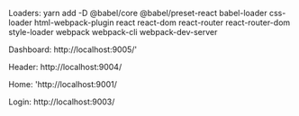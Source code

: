 Loaders: yarn add -D @babel/core @babel/preset-react babel-loader css-loader html-webpack-plugin react react-dom react-router react-router-dom style-loader webpack webpack-cli webpack-dev-server


Dashboard: http://localhost:9005/'

Header: http://localhost:9004/

Home: 'http://localhost:9001/

Login: http://localhost:9003/